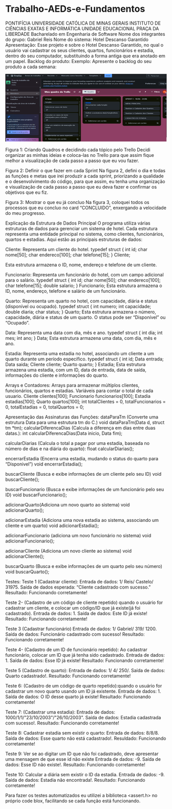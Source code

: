 # Trabalho-AEDs-e-Fundamentos

PONTIFÍCIA UNIVERSIDADE CATÓLICA DE MINAS GERAIS
INSTITUTO DE CIÊNCIAS EXATAS E INFORMÁTICA
UNIDADE EDUCACIONAL PRAÇA DA LIBERDADE
Bacharelado em Engenharia de Software
Nome dos integrantes do grupo:
Gabriel Reis
Nome do sistema:
Hotel Descanso Garantido 
Apresentação:
Esse projeto e sobre o Hotel Descanso Garantido, no qual o usuário vai cadastrar os seus clientes, quartos, funcionários e estadia, dentro do seu computador, substituindo a forma antiga que era anotado em um papel.
Backlog do produto:
Exemplo:
Apresente o backlog do seu produto a cada semana:

<img src="https://github.com/ReisBiel23/Trabalho-AEDs-e-Fundamentos/blob/main/imagem_2024-06-30_174656782.png?raw=true"/>
 
Figura 1: Criando Quadros e decidindo cada tópico pelo Trello
Decidi organizar as minhas ideias e coloca-las no Trello para que assim fique melhor a visualização de cada passo a passo que eu vou fazer.
 
Figura 2: Definir o que fazer em cada Sprint
Na figura 2, defini o dia e todas as funções e metas que irei produzir a cada sprint, priorizando a qualidade e o desenvolvimento do código, para que assim, eu tenha uma organização e visualização de cada passo a passo que eu deva fazer e confirmar os objetivos que eu fiz. 

 
Figura 3: Mostrar o que eu já concluo
Na figura 3, coloquei todos os processos que eu concluo no card “CONCLUIDO”, enxergando a velocidade do meu progresso.

Explicação da Estrutura de Dados Principal
O programa utiliza várias estruturas de dados para gerenciar um sistema de hotel. Cada estrutura representa uma entidade principal no sistema, como clientes, funcionários, quartos e estadias. Aqui estão as principais estruturas de dados:

Cliente: Representa um cliente do hotel.
typedef struct {
    int id;
    char nome[50];
    char endereco[100];
    char telefone[15];
} Cliente;

Esta estrutura armazena o ID, nome, endereço e telefone de um cliente.

Funcionario: Representa um funcionário do hotel, com um campo adicional para o salário.
typedef struct {
    int id;
    char nome[50];
    char endereco[100];
    char telefone[15];
    double salario;
} Funcionario;
Esta estrutura armazena o ID, nome, endereço, telefone e salário de um funcionário.

Quarto: Representa um quarto no hotel, com capacidade, diária e status (disponível ou ocupado).
typedef struct {
    int numero;
    int capacidade;
    double diaria;
    char status;
} Quarto;
Esta estrutura armazena o número, capacidade, diária e status de um quarto. O status pode ser “Disponível” ou “Ocupado”.

Data: Representa uma data com dia, mês e ano.
typedef struct {
    int dia;
    int mes;
    int ano;
} Data;
Esta estrutura armazena uma data, com dia, mês e ano.

Estadia: Representa uma estadia no hotel, associando um cliente a um quarto durante um período específico.
typedef struct {
    int id;
    Data entrada;
    Data saida;
    Cliente cliente;
    Quarto quarto;
} Estadia;
Esta estrutura armazena uma estadia, com um ID, data de entrada, data de saída, informações do cliente e informações do quarto.


Arrays e Contadores: Arrays para armazenar múltiplos clientes, funcionários, quartos e estadias. Variáveis para contar o total de cada usuario.
Cliente clientes[100];
Funcionario funcionarios[100];
Estadia estadias[100];
Quarto quartos[100];
int totalClientes = 0, totalFuncionarios = 0, totalEstadias = 0, totalQuartos = 0;

Apresentação das Assinaturas das Funções:
dataParaTm (Converte uma estrutura Data para uma estrutura tm do C.)
void dataParaTm(Data d, struct tm *tm);
calcularDiferencaDias (Calcula a diferença em dias entre duas datas.):
int calcularDiferencaDias(Data inicio, Data fim);

calcularDiarias (Calcula o total a pagar por uma estadia, baseada no número de dias e na diária do quarto):
float calcularDiarias();

encerrarEstadia (Encerra uma estadia, mudando o status do quarto para “Disponivel”)
void encerrarEstadia();

buscarCliente (Busca e exibe informações de um cliente pelo seu ID)
void buscarCliente();

buscarFuncionario (Busca e exibe informações de um funcionário pelo seu ID)
void buscarFuncionario();

adicionarQuarto(Adiciona um novo quarto ao sistema)
void adicionarQuarto();

adicionarEstadia (Adiciona uma nova estadia ao sistema, associando um cliente e um quarto)
void adicionarEstadia();

adicionarFuncionario (adiciona um novo funcionário no sistema)
void adicionarFuncionario();

adicionarCliente (Adiciona um novo cliente ao sistema)
void adicionarCliente();

buscarQuarto (Busca e exibe informações de um quarto pelo seu número)
void buscarQuarto();


Testes:
Teste 1 (Cadastrar cliente): 
Entrada de dados: 
1/ Reis/ Castelo/ 31975. 
Saída de dados esperada: 
“Cliente cadastrado com sucesso.” 
Resultado: Funcionando corretamente!

Teste 2- (Cadastro de um código de cliente repetido) quando o usuário for cadastrar um cliente, e colocar um código/ID que já existe(já foi cadastrado).
Entrada de dados:
 1.
 Saída de dados: 
Este ID já existe! 
Resultado: Funcionando corretamente!

Teste 3 (Cadastrar funcionário)
 Entrada de dados: 
1/ Gabriel/ 319/ 1200. 
Saída de dados: 
Funcionário cadastrado com sucesso! 
Resultado: Funcionando corretamente!

Teste 4- (Cadastro de um ID de funcionário repetido): Ao cadastrar funcionário, colocar um ID que já tenha sido cadastrado.
 Entrada de dados: 
1. 
Saída de dados: 
Esse ID já existe! 
Resultado: Funcionando corretamente!

Teste 5 (Cadastro de quarto):
 Entrada de dados:
 1/ 4/ 250/. 
Saída de dados: 
Quarto cadastrado!. 
Resultado: Funcionando corretamente!

Teste 6: (Cadastro de um código de quarto repetido):quando o usuário for cadastrar um novo quarto usando um ID já existente. 
Entrada de dados: 
1.
Saída de dados: 
O ID desse quarto já existe! 
Resultado: Funcionando corretamente!

 Teste 7: (Cadastrar uma estadia): 
Entrada de dados: 
1000/1/1/"23/10/2003"/"26/10/2003". Saída de dados: 
Estadia cadastrada com sucesso!. 
Resultado: Funcionando corretamente!

Teste 8: Cadastrar estadia sem existir o quarto: 
Entrada de dados: 
8/8/8. 
Saída de dados: 
Esse quarto não está cadastrado!. 
Resuldado: Funcionando corretamente!

Teste 9: Ver se ao digitar um ID que não foi cadastrado, deve apresentar uma mensagem de que esse id não existe
Entrada de dados:
-9.
Saída de dados:
Esse ID não existe!.
Resultado: Funcionando corretamente!

Teste 10: Calcular a diária sem existir o ID da estadia.
Entrada de dados:
-9.
Saída de dados:
Estadia não encontrada!.
Resultado: Funcionando corretamente!

Para fazer os testes automatizados eu utilizei a biblioteca <assert.h> no próprio code blox, facilitando se cada função está funcionando.
  
